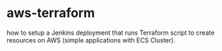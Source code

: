 # aws-terraform
how to setup a Jenkins deployment that runs Terraform script to create resources on AWS (simple applications with ECS Cluster).
